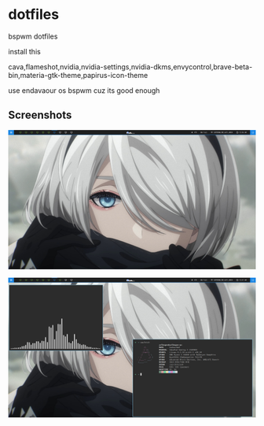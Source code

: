# dotfiles


bspwm dotfiles 

install this 

cava,flameshot,nvidia,nvidia-settings,nvidia-dkms,envycontrol,brave-beta-bin,materia-gtk-theme,papirus-icon-theme

use endavaour os bspwm cuz its good enough 


<h2>Screenshots</h2>

![screenshot1](images/2023-04-18_00-36.png)

![screenshot2](images/2023-04-18_00-41.png)

